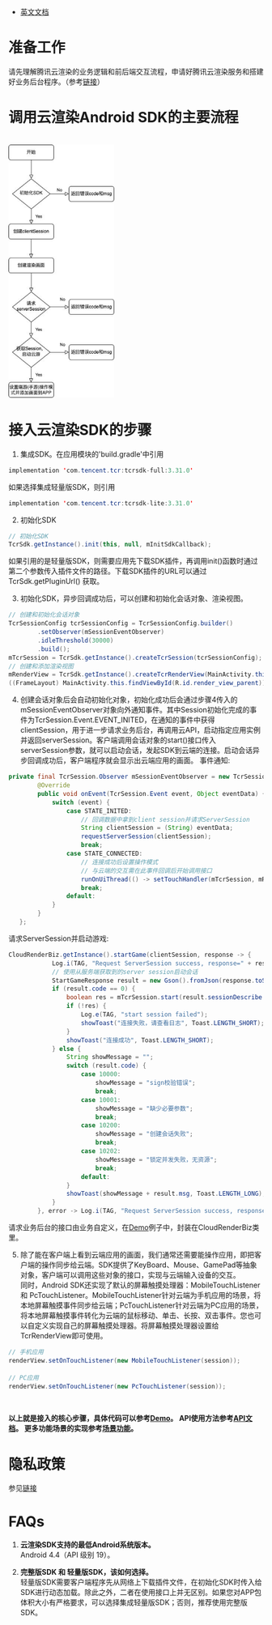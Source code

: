 - [英文文档](Real-Time_Cloud_Rendering_SDK_Integration_Guide.md)

# 准备工作
请先理解腾讯云渲染的业务逻辑和前后端交互流程，申请好腾讯云渲染服务和搭建好业务后台程序。（参考[链接](../README.md)）

# 调用云渲染Android SDK的主要流程
<br>
<img src="images/云渲染sdk调用流程.jpeg" height="500px">
<br>

# 接入云渲染SDK的步骤

1. 集成SDK。在应用模块的'build.gradle'中引用

```java
implementation 'com.tencent.tcr:tcrsdk-full:3.31.0'
```

如果选择集成轻量版SDK，则引用

```java
implementation 'com.tencent.tcr:tcrsdk-lite:3.31.0' 
```

2. 初始化SDK

```java
// 初始化SDK
TcrSdk.getInstance().init(this, null, mInitSdkCallback);
```

如果引用的是轻量版SDK，则需要应用先下载SDK插件，再调用init()函数时通过第二个参数传入插件文件的路径。下载SDK插件的URL可以通过 TcrSdk.getPluginUrl() 获取。

3. 初始化SDK，异步回调成功后，可以创建和初始化会话对象、渲染视图。

```java
// 创建和初始化会话对象
TcrSessionConfig tcrSessionConfig = TcrSessionConfig.builder()
        .setObserver(mSessionEventObserver)
        .idleThreshold(30000)
        .build();
mTcrSession = TcrSdk.getInstance().createTcrSession(tcrSessionConfig);
// 创建和添加渲染视图
mRenderView = TcrSdk.getInstance().createTcrRenderView(MainActivity.this, mTcrSession, TcrRenderViewType.SURFACE);
((FrameLayout) MainActivity.this.findViewById(R.id.render_view_parent)).addView(mRenderView);
```

4. 创建会话对象后会自动初始化对象，初始化成功后会通过步骤4传入的mSessionEventObserver对象向外通知事件。其中Session初始化完成的事件为TcrSession.Event.EVENT_INITED，在通知的事件中获得clientSession，用于进一步请求业务后台，再调用云API，启动指定应用实例并返回serverSession。客户端调用会话对象的start()接口传入serverSession参数，就可以启动会话，发起SDK到云端的连接。启动会话异步回调成功后，客户端程序就会显示出云端应用的画面。 
事件通知:

```java
private final TcrSession.Observer mSessionEventObserver = new TcrSession.Observer() {
        @Override
        public void onEvent(TcrSession.Event event, Object eventData) {
            switch (event) {
                case STATE_INITED:
                    // 回调数据中拿到client session并请求ServerSession
                    String clientSession = (String) eventData;
                    requestServerSession(clientSession);
                    break;
                case STATE_CONNECTED:
                    // 连接成功后设置操作模式
                    // 与云端的交互需在此事件回调后开始调用接口
                    runOnUiThread(() -> setTouchHandler(mTcrSession, mRenderView, PC_GAME));
                    break;
                default:
            }
        }
   };    

```

请求ServerSession并启动游戏:

```java
CloudRenderBiz.getInstance().startGame(clientSession, response -> {
            Log.i(TAG, "Request ServerSession success, response=" + response.toString());
            // 使用从服务端获取到的server session启动会话
            StartGameResponse result = new Gson().fromJson(response.toString(), StartGameResponse.class);
            if (result.code == 0) {
                boolean res = mTcrSession.start(result.sessionDescribe.serverSession);
                if (!res) {
                    Log.e(TAG, "start session failed");
                    showToast("连接失败，请查看日志", Toast.LENGTH_SHORT);
                }
                showToast("连接成功", Toast.LENGTH_SHORT);
            } else {
                String showMessage = "";
                switch (result.code) {
                    case 10000:
                        showMessage = "sign校验错误";
                        break;
                    case 10001:
                        showMessage = "缺少必要参数";
                        break;
                    case 10200:
                        showMessage = "创建会话失败";
                        break;
                    case 10202:
                        showMessage = "锁定并发失败，无资源";
                        break;
                    default:
                }
                showToast(showMessage + result.msg, Toast.LENGTH_LONG);
            }
        }, error -> Log.i(TAG, "Request ServerSession success, response=" + error.toString()));
```

请求业务后台的接口由业务自定义，在[Demo](../Demo)例子中，封装在CloudRenderBiz类里。

5. 除了能在客户端上看到云端应用的画面，我们通常还需要能操作应用，即把客户端的操作同步给云端。SDK提供了KeyBoard、Mouse、GamePad等抽象对象，客户端可以调用这些对象的接口，实现与云端输入设备的交互。  
同时，Android SDK还实现了默认的屏幕触摸处理器：MobileTouchListener 和 PcTouchListener。MobileTouchListener针对云端为手机应用的场景，将本地屏幕触摸事件同步给云端；PcTouchListener针对云端为PC应用的场景，将本地屏幕触摸事件转化为云端的鼠标移动、单击、长按、双击事件。您也可以自定义实现自己的屏幕触摸处理器。将屏幕触摸处理器设置给TcrRenderView即可使用。

```java
// 手机应用
renderView.setOnTouchListener(new MobileTouchListener(session));

// PC应用
renderView.setOnTouchListener(new PcTouchListener(session));
```

<br><p>
**以上就是接入的核心步骤，具体代码可以参考[Demo](../Demo)。
API使用方法参考[API文档](API文档.md)。
更多功能场景的实现参考[场景功能](场景功能.md)。** 

# 隐私政策
参见[链接](https://github.com/tencentyun/cloudgame-android-sdk/blob/master/TcrSdk/Doc/privacy.md)

# FAQs
1. **云渲染SDK支持的最低Android系统版本。**  
Android 4.4（API 级别 19）。

2. **完整版SDK 和 轻量版SDK，该如何选择。**  
轻量版SDK需要客户端程序先从网络上下载插件文件，在初始化SDK时传入给SDK进行动态加载。除此之外，二者在使用接口上并无区别。如果您对APP包体积大小有严格要求，可以选择集成轻量版SDK；否则，推荐使用完整版SDK。


